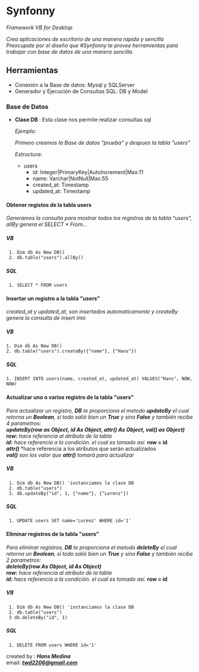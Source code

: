 # Synfonny
*Framework  VB for Desktop*

*Crea aplicaciones de escritorio de una manera rapida y sencilla
Preocupate por el diseño que #Synfonny te provee herramientas para 
trabajar con base de datos de una manera sencilla.*


## Herramientas
  
  * Conexión a la Base de datos: Mysql y SQLServer
  * Generador y Ejecución de Consultas SQL: DB y Model
  
  
### Base de Datos
  
  * **Clase DB** : Esta clase nos permite realizar consultas sql
    
    *Ejemplo:*
    
    *Primero creamos la Base de datos "prueba" y despues la tabla "users"*
    
    *Estructura:*
    
    * users 
       * id: Integer|PrimaryKey|AutoIncrement|Max:11
       * name: Varchar|NotNull|Max:55
       * created_at: Timestamp
       * updated_at: Timestamp
    
  #### Obtener registos de la tabla users
  
  *Generamos la consulta para mostrar todos los registros de la tabla "users", allBy genera el SELECT * From...*
  ##### VB
     1. Dim db As New DB()
     2. db.table("users").allBy()
     
  ##### SQL
     1. SELECT * FROM users

  #### Insertar un registro a la tabla "users"
    
  *created_at y updated_at, son insertados automaticamente y createBy genera la consulta de insert into*
  ##### VB
    1. Dim db As New DB()
    2. db.table("users").createBy({"name"}, {"Hans"})
    
  ##### SQL
    1. INSERT INTO users(name, created_at, updated_at) VALUES("Hans", NOW, NOW)
     
  #### Actualizar uno o varios registro de la tabla "users"
  
  *Para actualizar un registro, **DB** te proporciona el metodo **updateBy** el cual
  retorna un **Boolean**, si todo salió bien un **True** y sino **False** y también
  recibe 4 parametros:* <br/>
  ***updateBy(row as Object, id As Object, attr() As Object, val() as Object)*** <br/>
  ***row:*** *hace referencia al atributo de la tabla* <br/>
  ***id:*** *hace referencia a la condición. el cual es tomado así.* **row = id** <br/>
  ***attr()*** *hace referencia a los atributos que serán actualizados <br/>
  ***val()*** *son los valor que **attr()** tomará para actualizar*
  ##### VB
     1. Dim db As New DB() 'instanciamos la clase DB
     2. db.table("users")
     3. db.updateBy("id", 1, {"name"}, {"Lorenz"})
     
  ##### SQL
     1. UPDATE users SET name='Lorenz' WHERE id='1'
 
  #### Eliminar registros de la tabla "users"
 
  _Para eliminar registros, ***DB*** te proporciona el metodo ***deleteBy*** el cual
  retorna un **Boolean**, si todo salió bien un **True** y sino **False** y también
  recibe 2 parametros:_ <br/>
  ***deleteBy(row As Object, id As Object)*** <br/>
  ***row:*** *hace referencia al atributo de la tabla* <br/>
  ***id:*** *hace referencia a la condición. el cual es tomado así.* **row = id** <br/>
 
  ##### VB
     1. Dim db As New DB() 'instanciamos la clase DB
     2. db.table("users")
     3 db.deleteBy("id", 1)
     
  ##### SQL
     1. DELETE FROM users WHERE id='1'
     
  
created by : ***Hans Medina*** <br/>
email: ***twd2206@gmail.com***
